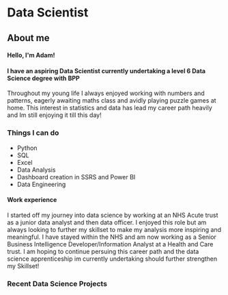 # Data Scientist

## About me
#### Hello, I'm Adam!
#### I have an aspiring Data Scientist currently undertaking a level 6 Data Science degree with BPP

Throughout my young life I always enjoyed working with numbers and patterns, eagerly awaiting maths class and avidly playing puzzle games at home. This interest in statistics and data has lead my career path heavily and Im still enjoying it till this day!

### Things I can do

-  Python
-  SQL
-  Excel
-  Data Analysis
-  Dashboard creation in SSRS and Power BI
-  Data Engineering

#### Work experience

I started off my journey into data science by working at an NHS Acute trust as a junior data analyst and then data officer. I enjoyed this role but am always looking to further my skillset to make my analysis more inspiring and meaningful. I have stayed within the NHS and am now working as a Senior Business Intelligence Developer/Information Analyst at a Health and Care trust. I am hoping to continue persuing this career path and the data science apprenticeship im currently undertaking should further strengthen my Skillset!

### Recent Data Science Projects

